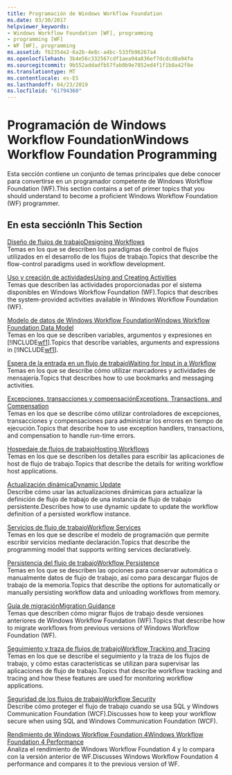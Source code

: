 ```yaml
---
title: Programación de Windows Workflow Foundation
ms.date: 03/30/2017
helpviewer_keywords:
- Windows Workflow Foundation [WF], programming
- programming [WF]
- WF [WF], programming
ms.assetid: f62354e2-6a2b-4e8c-a4bc-533fb96267a4
ms.openlocfilehash: 3b4e56c332567cdf1aea94a836ef7dcdcd8a94fe
ms.sourcegitcommit: 9b552addadfb57fab0b9e7852ed4f1f1b8a42f8e
ms.translationtype: MT
ms.contentlocale: es-ES
ms.lasthandoff: 04/23/2019
ms.locfileid: "61794360"
---
```

# <a name="windows-workflow-foundation-programming"></a><span data-ttu-id="44058-102">Programación de Windows Workflow Foundation</span><span class="sxs-lookup"><span data-stu-id="44058-102">Windows Workflow Foundation Programming</span></span>
<span data-ttu-id="44058-103">Esta sección contiene un conjunto de temas principales que debe conocer para convertirse en un programador competente de Windows Workflow Foundation (WF).</span><span class="sxs-lookup"><span data-stu-id="44058-103">This section contains a set of primer topics that you should understand to become a proficient Windows Workflow Foundation (WF) programmer.</span></span>  
  
## <a name="in-this-section"></a><span data-ttu-id="44058-104">En esta sección</span><span class="sxs-lookup"><span data-stu-id="44058-104">In This Section</span></span>  
 [<span data-ttu-id="44058-105">Diseño de flujos de trabajo</span><span class="sxs-lookup"><span data-stu-id="44058-105">Designing Workflows</span></span>](designing-workflows.md)  
 <span data-ttu-id="44058-106">Temas en los que se describen los paradigmas de control de flujos utilizados en el desarrollo de los flujos de trabajo.</span><span class="sxs-lookup"><span data-stu-id="44058-106">Topics that describe the flow-control paradigms used in workflow development.</span></span>  
  
 [<span data-ttu-id="44058-107">Uso y creación de actividades</span><span class="sxs-lookup"><span data-stu-id="44058-107">Using and Creating Activities</span></span>](using-and-creating-activities.md)  
 <span data-ttu-id="44058-108">Temas que describen las actividades proporcionadas por el sistema disponibles en Windows Workflow Foundation (WF).</span><span class="sxs-lookup"><span data-stu-id="44058-108">Topics that describes the system-provided activities available in Windows Workflow Foundation (WF).</span></span>  
  
 [<span data-ttu-id="44058-109">Modelo de datos de Windows Workflow Foundation</span><span class="sxs-lookup"><span data-stu-id="44058-109">Windows Workflow Foundation Data Model</span></span>](data-model.md)  
 <span data-ttu-id="44058-110">Temas en los que se describen variables, argumentos y expresiones en [!INCLUDE[wf1](../../../includes/wf1-md.md)].</span><span class="sxs-lookup"><span data-stu-id="44058-110">Topics that describe variables, arguments and expressions in [!INCLUDE[wf1](../../../includes/wf1-md.md)].</span></span>  
  
 [<span data-ttu-id="44058-111">Espera de la entrada en un flujo de trabajo</span><span class="sxs-lookup"><span data-stu-id="44058-111">Waiting for Input in a Workflow</span></span>](waiting-for-input-in-a-workflow.md)  
 <span data-ttu-id="44058-112">Temas en los que se describe cómo utilizar marcadores y actividades de mensajería.</span><span class="sxs-lookup"><span data-stu-id="44058-112">Topics that describes how to use bookmarks and messaging activities.</span></span>  
  
 [<span data-ttu-id="44058-113">Excepciones, transacciones y compensación</span><span class="sxs-lookup"><span data-stu-id="44058-113">Exceptions, Transactions, and Compensation</span></span>](exceptions-transactions-and-compensation.md)  
 <span data-ttu-id="44058-114">Temas en los que se describe cómo utilizar controladores de excepciones, transacciones y compensaciones para administrar los errores en tiempo de ejecución.</span><span class="sxs-lookup"><span data-stu-id="44058-114">Topics that describe how to use exception handlers, transactions, and compensation to handle run-time errors.</span></span>  
  
 [<span data-ttu-id="44058-115">Hospedaje de flujos de trabajo</span><span class="sxs-lookup"><span data-stu-id="44058-115">Hosting Workflows</span></span>](hosting-workflows.md)  
 <span data-ttu-id="44058-116">Temas en los que se describen los detalles para escribir las aplicaciones de host de flujo de trabajo.</span><span class="sxs-lookup"><span data-stu-id="44058-116">Topics that describe the details for writing workflow host applications.</span></span>  
  
 [<span data-ttu-id="44058-117">Actualización dinámica</span><span class="sxs-lookup"><span data-stu-id="44058-117">Dynamic Update</span></span>](dynamic-update.md)  
 <span data-ttu-id="44058-118">Describe cómo usar las actualizaciones dinámicas para actualizar la definición de flujo de trabajo de una instancia de flujo de trabajo persistente.</span><span class="sxs-lookup"><span data-stu-id="44058-118">Describes how to use dynamic update to update the workflow definition of a persisted workflow instance.</span></span>  
  
 [<span data-ttu-id="44058-119">Servicios de flujo de trabajo</span><span class="sxs-lookup"><span data-stu-id="44058-119">Workflow Services</span></span>](../wcf/feature-details/workflow-services.md)  
 <span data-ttu-id="44058-120">Temas en los que se describe el modelo de programación que permite escribir servicios mediante declaración.</span><span class="sxs-lookup"><span data-stu-id="44058-120">Topics that describe the programming model that supports writing services declaratively.</span></span>  
  
 [<span data-ttu-id="44058-121">Persistencia del flujo de trabajo</span><span class="sxs-lookup"><span data-stu-id="44058-121">Workflow Persistence</span></span>](workflow-persistence.md)  
 <span data-ttu-id="44058-122">Temas en los que se describen las opciones para conservar automática o manualmente datos de flujo de trabajo, así como para descargar flujos de trabajo de la memoria.</span><span class="sxs-lookup"><span data-stu-id="44058-122">Topics that describe the options for automatically or manually persisting workflow data and unloading workflows from memory.</span></span>  
  
 [<span data-ttu-id="44058-123">Guía de migración</span><span class="sxs-lookup"><span data-stu-id="44058-123">Migration Guidance</span></span>](migration-guidance.md)  
 <span data-ttu-id="44058-124">Temas que describen cómo migrar flujos de trabajo desde versiones anteriores de Windows Workflow Foundation (WF).</span><span class="sxs-lookup"><span data-stu-id="44058-124">Topics that describe how to migrate workflows from previous versions of Windows Workflow Foundation (WF).</span></span>  
  
 [<span data-ttu-id="44058-125">Seguimiento y traza de flujos de trabajo</span><span class="sxs-lookup"><span data-stu-id="44058-125">Workflow Tracking and Tracing</span></span>](workflow-tracking-and-tracing.md)  
 <span data-ttu-id="44058-126">Temas en los que se describe el seguimiento y la traza de los flujos de trabajo, y cómo estas características se utilizan para supervisar las aplicaciones de flujo de trabajo.</span><span class="sxs-lookup"><span data-stu-id="44058-126">Topics that describe workflow tracking and tracing and how these features are used for monitoring workflow applications.</span></span>  
  
 [<span data-ttu-id="44058-127">Seguridad de los flujos de trabajo</span><span class="sxs-lookup"><span data-stu-id="44058-127">Workflow Security</span></span>](workflow-security.md)  
 <span data-ttu-id="44058-128">Describe cómo proteger el flujo de trabajo cuando se usa SQL y Windows Communication Foundation (WCF).</span><span class="sxs-lookup"><span data-stu-id="44058-128">Discusses how to keep your workflow secure when using SQL and Windows Communication Foundation (WCF).</span></span>  
  
 [<span data-ttu-id="44058-129">Rendimiento de Windows Workflow Foundation 4</span><span class="sxs-lookup"><span data-stu-id="44058-129">Windows Workflow Foundation 4 Performance</span></span>](performance.md)  
 <span data-ttu-id="44058-130">Analiza el rendimiento de Windows Workflow Foundation 4 y lo compara con la versión anterior de WF.</span><span class="sxs-lookup"><span data-stu-id="44058-130">Discusses Windows Workflow Foundation 4 performance and compares it to the previous version of WF.</span></span>

